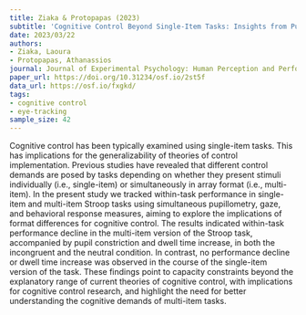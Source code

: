 ```yaml
---
title: Ziaka & Protopapas (2023)
subtitle: 'Cognitive Control Beyond Single-Item Tasks: Insights from Pupillometry, Gaze, and Behavioral Measures'
date: 2023/03/22
authors:
- Ziaka, Laoura
- Protopapas, Athanassios
journal: Journal of Experimental Psychology: Human Perception and Performance.
paper_url: https://doi.org/10.31234/osf.io/2st5f
data_url: https://osf.io/fxgkd/
tags:
- cognitive control
- eye-tracking
sample_size: 42
---
```


Cognitive control has been typically examined using single-item tasks. This has implications for the generalizability of theories of control implementation. Previous studies have revealed that different control demands are posed by tasks depending on whether they present stimuli individually (i.e., single-item) or simultaneously in array format (i.e., multi-item). In the present study we tracked within-task performance in single-item and multi-item Stroop tasks using simultaneous pupillometry, gaze, and behavioral response measures, aiming to explore the implications of format differences for cognitive control. The results indicated within-task performance decline in the multi-item version of the Stroop task, accompanied by pupil constriction and dwell time increase, in both the incongruent and the neutral condition. In contrast, no performance decline or dwell time increase was observed in the course of the single-item version of the task. These findings point to capacity constraints beyond the explanatory range of current theories of cognitive control, with implications for cognitive control research, and highlight the need for better understanding the cognitive demands of multi-item tasks.
